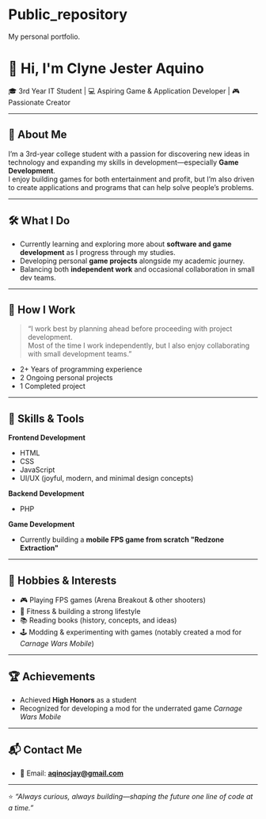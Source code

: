 # Public_repository
My personal portfolio.
# 👋 Hi, I'm Clyne Jester Aquino  

🎓 3rd Year IT Student | 💻 Aspiring Game & Application Developer | 🎮 Passionate Creator  

---

## 🌟 About Me  
I’m a 3rd-year college student with a passion for discovering new ideas in technology and expanding my skills in development—especially **Game Development**.  
I enjoy building games for both entertainment and profit, but I’m also driven to create applications and programs that can help solve people’s problems.  

---

## 🛠️ What I Do  
- Currently learning and exploring more about **software and game development** as I progress through my studies.  
- Developing personal **game projects** alongside my academic journey.  
- Balancing both **independent work** and occasional collaboration in small dev teams.  

---

## 🔑 How I Work  
> “I work best by planning ahead before proceeding with project development.  
> Most of the time I work independently, but I also enjoy collaborating with small development teams.”  

- 2+ Years of programming experience  
- 2 Ongoing personal projects  
- 1 Completed project  

---

## 🚀 Skills & Tools  
**Frontend Development**  
- HTML  
- CSS  
- JavaScript  
- UI/UX (joyful, modern, and minimal design concepts)  

**Backend Development**  
- PHP  

**Game Development**  
- Currently building a **mobile FPS game from scratch "Redzone Extraction"**  

---

## 🎯 Hobbies & Interests  
- 🎮 Playing FPS games (Arena Breakout & other shooters)  
- 💪 Fitness & building a strong lifestyle  
- 📚 Reading books (history, concepts, and ideas)  
- 🕹️ Modding & experimenting with games (notably created a mod for *Carnage Wars Mobile*)  

---

## 🏆 Achievements  
- Achieved **High Honors** as a student  
- Recognized for developing a mod for the underrated game *Carnage Wars Mobile*  

---

## 📬 Contact Me  
- 📧 Email: **aqinocjay@gmail.com**  

---

⭐ *“Always curious, always building—shaping the future one line of code at a time.”*  
